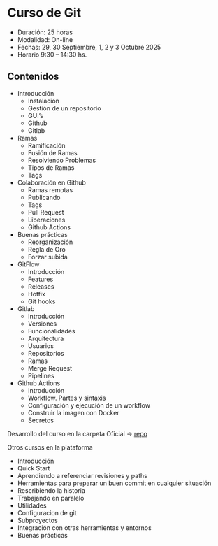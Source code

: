 # Curso de Git

- Duración: 25 horas
- Modalidad: On-line
- Fechas: 29, 30 Septiembre, 1, 2 y 3 Octubre 2025
- Horario 9:30 – 14:30 hs.

## Contenidos

- Introducción
  - Instalación
  - Gestión de un repositorio
  - GUI’s
  - Github
  - Gitlab
- Ramas
  - Ramificación
  - Fusión de Ramas
  - Resolviendo Problemas
  - Tipos de Ramas
  - Tags
- Colaboración en Github
  - Ramas remotas
  - Publicando
  - Tags
  - Pull Request
  - Liberaciones
  - Github Actions
- Buenas prácticas
  - Reorganización
  - Regla de Oro
  - Forzar subida
- GitFlow
  - Introducción
  - Features
  - Releases
  - Hotfix
  - Git hooks
- Gitlab
  - Introducción
  - Versiones
  - Funcionalidades
  - Arquitectura
  - Usuarios
  - Repositorios
  - Ramas
  - Merge Request
  - Pipelines
- Github Actions
  - Introducción
  - Workflow. Partes y sintaxis
  - Configuración y ejecución de un workflow
  - Construir la imagen con Docker
  - Secretos

Desarrollo del curso en la carpeta Oficial -> [repo](https://github.com/IconoTC/GIT-GITHUB-Y-GITLABA-AF-75994-Grupo-82953)

Otros cursos en la plataforma

- Introducción
- Quick Start
- Aprendiendo a referenciar revisiones y paths
- Herramientas para preparar un buen commit en cualquier situación
- Rescribiendo la historia
- Trabajando en paralelo
- Utilidades
- Configuracion de git
- Subproyectos
- Integración con otras herramientas y entornos
- Buenas prácticas
